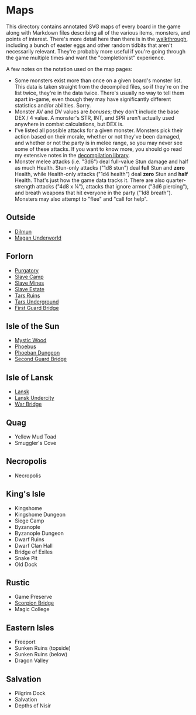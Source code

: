 # Maps

This directory contains annotated SVG maps of every board in the game along with Markdown files describing all of the various items, monsters, and points of interest. There's more detail here than there is in the [walkthrough](../walkthrough.md), including a bunch of easter eggs and other random tidbits that aren't necessarily relevant. They're probably more useful if you're going through the game multiple times and want the "completionist" experience.

A few notes on the notation used on the map pages:

- Some monsters exist more than once on a given board's monster list. This data is taken straight from the decompiled files, so if they're on the list twice, they're in the data twice. There's usually no way to tell them apart in-game, even though they may have significantly different statistics and/or abilities. Sorry.
- Monster AV and DV values are *bonuses*; they don't include the base DEX / 4 value. A monster's STR, INT, and SPR aren't actually used anywhere in combat calculations, but DEX is.
- I've listed all possible attacks for a given monster. Monsters pick their action based on their morale, whether or not they've been damaged, and whether or not the party is in melee range, so you may never see some of these attacks. If you want to know more, you should go read my extensive notes in the [decompilation library](https://github.com/fraterrisus/dragonwars-crack).
- Monster melee attacks (i.e. "3d6") deal full-value Stun damage and half as much Health. Stun-only attacks ("1d8 stun") deal **full** Stun and **zero** Health, while Health-only attacks ("1d4 health") deal **zero** Stun and **half** Health. That's just how the game data tracks it. There are also quarter-strength attacks ("4d8 x ¼"), attacks that ignore armor ("3d6 piercing"), and breath weapons that hit everyone in the party ("1d8 breath"). Monsters may also attempt to "flee" and "call for help".

## Outside

- [Dilmun](dilmun.md)
- [Magan Underworld](magan-underworld.md)

## Forlorn

- [Purgatory](purgatory.md)
- [Slave Camp](slave-camp.md)
- [Slave Mines](slave-mines.md)
- [Slave Estate](slave-estate.md)
- [Tars Ruins](tars-ruins.md)
- [Tars Underground](tars-underground.md)
- [First Guard Bridge](guard-bridge-1.md)

## Isle of the Sun

- [Mystic Wood](mystic-wood.md)
- [Phoebus](phoebus.md)
- [Phoeban Dungeon](phoeban-dungeon.md)
- [Second Guard Bridge](guard-bridge-2.md)

## Isle of Lansk

- [Lansk](lansk.md)
- [Lansk Undercity](lansk-undercity.md)
- [War Bridge](war-bridge.md)

## Quag

- Yellow Mud Toad
- Smuggler's Cove

## Necropolis

- Necropolis

## King's Isle

- Kingshome
- Kingshome Dungeon
- Siege Camp
- Byzanople
- Byzanople Dungeon
- Dwarf Ruins
- Dwarf Clan Hall
- Bridge of Exiles
- Snake Pit
- Old Dock

## Rustic

- Game Preserve
- [Scorpion Bridge](scorpion-bridge.md)
- Magic College

## Eastern Isles

- Freeport
- Sunken Ruins (topside)
- Sunken Ruins (below)
- Dragon Valley

## Salvation

- Pilgrim Dock
- Salvation
- Depths of Nisir

